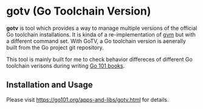 
# gotv (Go Toolchain Version)

**gotv** is tool which provides a way to manage multiple versions of the official Go toolchain installations.
It is kinda of a re-implementation of [gvm](https://github.com/moovweb/gvm) but with a different command set.
With GoTV, a Go toolchain version is aenerally built from the Go project git repository.

This tool is mainly built for me to check behavior differeces of different Go toolchain verisons during writing [Go 101 books](https://go101.org).

## Installation and Usage

Please visit https://go101.org/apps-and-libs/gotv.html for details.
